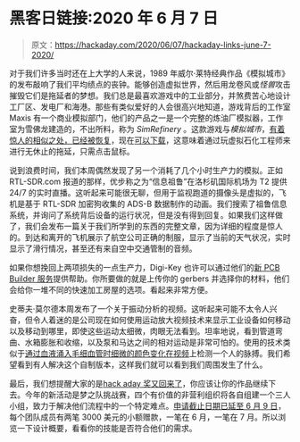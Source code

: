 # 黑客日链接:2020 年 6 月 7 日

> 原文：<https://hackaday.com/2020/06/07/hackaday-links-june-7-2020/>

对于我们许多当时还在上大学的人来说，1989 年威尔·莱特经典作品《模拟城市》 的发布敲响了我们平均绩点的丧钟。能够创造虚拟世界，然后用龙卷风或*怪兽*攻击摧毁它们是拖延者的梦想。我们总是最喜欢游戏中的工业部分，并煞费苦心地设计工厂区、发电厂和海港。那些有类似爱好的人会很高兴地知道，游戏背后的工作室 Maxis 有一个商业模拟部门，他们的产品之一是一个完整的炼油厂模拟器，工作室为雪佛龙建造的，不出所料，称为 *SimRefinery* 。这款游戏与*模拟城市*，[有着惊人的相似之处，已经被恢复](https://obscuritory.com/sim/simrefinery-recovered/)，现在[可以下载](https://archive.org/details/simrefinery)，这意味着通过玩虚拟石化工程师来进行无休止的拖延，只需点击鼠标。

说到浪费时间，我们本周偶然发现了另一个消耗了几个小时生产力的模拟。正如 RTL-SDR.com 报道的那样，优步称之为“信息祖鲁”在洛杉矶国际机场为 T2 提供 24/7 的实时直播。这听起来可能很无聊，但用于监视跑道的摄像头是虚拟的，飞机是基于 RTL-SDR 加密狗收集的 ADS-B 数据制作的动画。我们搜索了祖鲁信息系统，并询问了系统背后设备的运行状况，但是没有得到回复。如果我们这样做了，我们会发布一篇关于我们所学到的东西的完整文章，因为详细的程度是惊人的。到达和离开的飞机展示了航空公司正确的制服，显示了当前的天气状况，实时显示了滑行情况，甚至还有来自空中交通管制的音频。

如果你想挽回上两项损失的一点生产力，Digi-Key 也许可以通过他们的[新 PCB Builder 服务](https://www.digikey.com/en/pcb-builder/)提供帮助。你所要做的就是上传你的 gerbers 并选择你的材料，他们会给你一堆不同的快速加工房屋的选项。看起来非常方便。

史蒂夫·莫尔德本周发布了一个关于振动分析的视频。这听起来可能不太令人兴奋，但令人着迷的是公司现在如何使用运动放大视频技术来显示工业设备如何移动以及移动到哪里，即使这些运动太细微，肉眼无法看到。坦率地说，看到管道弯曲、水箱膨胀和收缩，以及泵和马达之间的相对运动是非常可怕的。使用的技术类似于[通过血液涌入毛细血管时细微的颜色变化在视频](https://hackaday.com/2012/06/04/tracking-small-changes-in-video-to-see-someones-pulse/)上检测一个人的脉搏。我们希望看到有人解决这个自制版本，这样我们就可以看到我们周围发生了什么。

最后，我们想提醒大家的是[hack aday 奖又回来了](https://prize.supplyframe.com/)，你应该让你的作品继续下去。今年的新活动是梦之队挑战赛，四个有价值的非营利组织将各自组建一个三人小组，致力于解决他们流程中的一个特定难点。[申请截止日期已延至 6 月 9 日](https://twitter.com/hackaday/status/1268936308107300864)，每个团队成员有两笔 3000 美元的小额赠款，一笔在 6 月，一笔在 7 月。所以浏览一下设计概要，看看你的技能是否符合他们的需求。